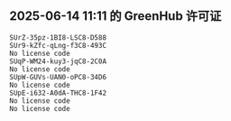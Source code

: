 ## 2025-06-14 11:11 的 GreenHub 许可证
```
SUrZ-35pz-1BI8-LSC8-D588
SUr9-kZfc-qLng-f3C8-493C
No license code
SUqP-WM24-kuy3-jqC8-2C0A
No license code
SUpW-GUVs-UAN0-oPC8-34D6
No license code
SUpE-i632-A0dA-THC8-1F42
No license code
No license code
```
